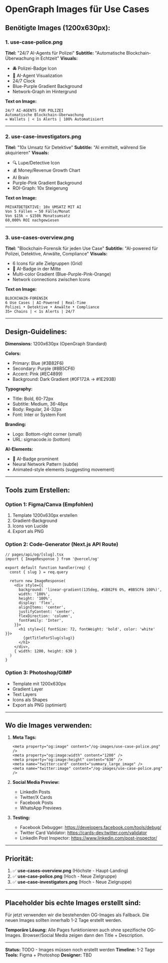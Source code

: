 # OpenGraph Images für Use Cases

## Benötigte Images (1200x630px):

### 1. use-case-police.png
**Titel:** "24/7 AI-Agents für Polizei"
**Subtitle:** "Automatische Blockchain-Überwachung in Echtzeit"
**Visuals:** 
- 🚔 Polizei-Badge Icon
- 🤖 AI-Agent Visualization
- 24/7 Clock
- Blue-Purple Gradient Background
- Network-Graph im Hintergrund

**Text on Image:**
```
24/7 AI-AGENTS FÜR POLIZEI
Automatische Blockchain-Überwachung
∞ Wallets | < 1s Alerts | 100% Automatisiert
```

---

### 2. use-case-investigators.png
**Titel:** "10x Umsatz für Detektive"
**Subtitle:** "AI ermittelt, während Sie akquirieren"
**Visuals:**
- 🔍 Lupe/Detective Icon
- 💰 Money/Revenue Growth Chart
- AI Brain
- Purple-Pink Gradient Background
- ROI-Graph: 10x Steigerung

**Text on Image:**
```
PRIVATDETEKTIVE: 10x UMSATZ MIT AI
Von 5 Fällen → 50 Fälle/Monat
Von $15k → $150k Monatsumsatz
60,000% ROI nachgewiesen
```

---

### 3. use-cases-overview.png
**Titel:** "Blockchain-Forensik für jeden Use Case"
**Subtitle:** "AI-powered für Polizei, Detektive, Anwälte, Compliance"
**Visuals:**
- 6 Icons für alle Zielgruppen (Grid)
- 🤖 AI-Badge in der Mitte
- Multi-color Gradient (Blue-Purple-Pink-Orange)
- Network connections zwischen Icons

**Text on Image:**
```
BLOCKCHAIN-FORENSIK
6 Use Cases | AI-Powered | Real-Time
Polizei • Detektive • Anwälte • Compliance
35+ Chains | < 1s Alerts | 24/7
```

---

## Design-Guidelines:

**Dimensions:** 1200x630px (OpenGraph Standard)

**Colors:**
- Primary: Blue (#3B82F6)
- Secondary: Purple (#8B5CF6)
- Accent: Pink (#EC4899)
- Background: Dark Gradient (#0F172A → #1E293B)

**Typography:**
- Title: Bold, 60-72px
- Subtitle: Medium, 36-48px
- Body: Regular, 24-32px
- Font: Inter or System Font

**Branding:**
- Logo: Bottom-right corner (small)
- URL: sigmacode.io (bottom)

**AI-Elements:**
- 🤖 AI-Badge prominent
- Neural Network Pattern (subtle)
- Animated-style elements (suggesting movement)

---

## Tools zum Erstellen:

### Option 1: Figma/Canva (Empfohlen)
1. Template 1200x630px erstellen
2. Gradient-Background
3. Icons von Lucide
4. Export als PNG

### Option 2: Code-Generator (Next.js API Route)
```tsx
// pages/api/og/[slug].tsx
import { ImageResponse } from '@vercel/og'

export default function handler(req) {
  const { slug } = req.query
  
  return new ImageResponse(
    <div style={{
      background: 'linear-gradient(135deg, #3B82F6 0%, #8B5CF6 100%)',
      width: '100%',
      height: '100%',
      display: 'flex',
      alignItems: 'center',
      justifyContent: 'center',
      flexDirection: 'column',
      fontFamily: 'Inter',
    }}>
      <h1 style={{ fontSize: 72, fontWeight: 'bold', color: 'white' }}>
        {getTitleForSlug(slug)}
      </h1>
    </div>,
    { width: 1200, height: 630 }
  )
}
```

### Option 3: Photoshop/GIMP
- Template mit 1200x630px
- Gradient Layer
- Text Layers
- Icons als Shapes
- Export als PNG (optimiert)

---

## Wo die Images verwenden:

1. **Meta Tags:**
   ```tsx
   <meta property="og:image" content="/og-images/use-case-police.png" />
   <meta property="og:image:width" content="1200" />
   <meta property="og:image:height" content="630" />
   <meta name="twitter:card" content="summary_large_image" />
   <meta name="twitter:image" content="/og-images/use-case-police.png" />
   ```

2. **Social Media Preview:**
   - LinkedIn Posts
   - Twitter/X Cards
   - Facebook Posts
   - WhatsApp Previews

3. **Testing:**
   - Facebook Debugger: https://developers.facebook.com/tools/debug/
   - Twitter Card Validator: https://cards-dev.twitter.com/validator
   - LinkedIn Post Inspector: https://www.linkedin.com/post-inspector/

---

## Priorität:

1. ✅ **use-cases-overview.png** (Höchste - Haupt-Landing)
2. ✅ **use-case-police.png** (Hoch - Neue Zielgruppe)
3. ✅ **use-case-investigators.png** (Hoch - Neue Zielgruppe)

---

## Placeholder bis echte Images erstellt sind:

Für jetzt verwenden wir die bestehenden OG-Images als Fallback.
Die neuen Images sollten innerhalb 1-2 Tage erstellt werden.

**Temporäre Lösung:**
Alle Pages funktionieren auch ohne spezifische OG-Images.
Browser/Social Media zeigen dann den Title + Description.

---

**Status:** TODO - Images müssen noch erstellt werden
**Timeline:** 1-2 Tage
**Tools:** Figma + Photoshop
**Designer:** TBD
